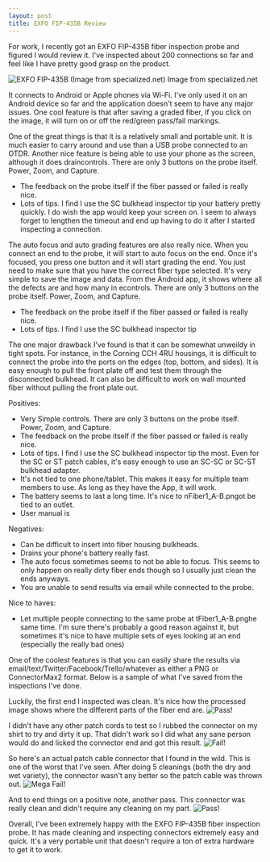```yaml
---
layout: post
title: EXFO FIP-435B Review
---
```


For work, I recently got an EXFO FIP-435B fiber inspection probe and figured I would review it. I've inspected about 200 connections so far and feel like I have pretty good grasp on the product.

![EXFO FIP-435B (Image from specialized.net)](http://gotz.co/assets/2016-03-26-exfo-fip-review/exfo-fip435b.jpg "Image from specialized.net")
Image from specialized.net

It connects to Android or Apple phones via Wi-Fi. I've only used it on an Android device so far and the application doesn't seem to have any major issues. One cool feature is that after saving a graded fiber, if you click on the image, it will turn on or off the red/green pass/fail markings.

One of the great things is that it is a relatively small and portable unit. It is much easier to carry around and use than a USB probe connected to an OTDR. Another nice feature is being able to use your phone as the screen, although it does draincontrols. There are only 3 buttons on the probe itself. Power, Zoom, and Capture.
- The feedback on the probe itself if the fiber passed or failed is really nice.
- Lots of tips. I find I use the SC bulkhead inspector tip your battery pretty quickly. I do wish the app would keep your screen on. I seem to always forget to lengthen the timeout and end up having to do it after I started inspecting a connection.

The auto focus and auto grading features are also really nice. When you connect an end to the probe, it will start to auto focus on the end. Once it's focused, you press one button and it will start grading the end. You just need to make sure that you have the correct fiber type selected. It's very simple to save the image and data. From the Android app, it shows where all the defects are and how many in econtrols. There are only 3 buttons on the probe itself. Power, Zoom, and Capture.
- The feedback on the probe itself if the fiber passed or failed is really nice.
- Lots of tips. I find I use the SC bulkhead inspector tip

The one major drawback I've found is that it can be somewhat unweildy in tight spots. For instance, in the Corning CCH 4RU housings, it is difficult to connect the probe into the ports on the edges (top, bottom, and sides). It is easy enough to pull the front plate off and test them through the disconnected bulkhead. It can also be difficult to work on wall mounted fiber without pulling the front plate out.

Positives:
- Very Simple controls. There are only 3 buttons on the probe itself. Power, Zoom, and Capture.
- The feedback on the probe itself if the fiber passed or failed is really nice.
- Lots of tips. I find I use the SC bulkhead inspector tip the most. Even for the SC or ST patch cables, it's easy enough to use an SC-SC or SC-ST bulkhead adapter.
- It's not tied to one phone/tablet. This makes it easy for multiple team members to use. As long as they have the App, it will work.
- The battery seems to last a long time. It's nice to nFiber1_A-B.pngot be tied to an outlet.
- User manual is

Negatives:
- Can be difficult to insert into fiber housing bulkheads.
- Drains your phone's battery really fast.
- The auto focus sometimes seems to not be able to focus. This seems to only happen on really dirty fiber ends though so I usually just clean the ends anyways.
- You are unable to send results via email while connected to the probe.

Nice to haves:
- Let multiple people connecting to the same probe at tFiber1_A-B.pnghe same time. I'm sure there's probably a good reason against it, but sometimes it's nice to have multiple sets of eyes looking at an end (especially the really bad ones)


One of the coolest features is that you can easily share the results via email/text/Twitter/Facebook/Trello/whatever as either a PNG or ConnectorMax2 format. Below is a sample of what I've saved from the inspections I've done.

Luckily, the first end I inspected was clean. It's nice how the processed image shows where the different parts of the fiber end are.
![Pass!](http://gotz.co/assets/2016-03-26-exfo-fip-review/Fiber1_A-B.png "Pass!")

I didn't have any other patch cords to test so I rubbed the connector on my shirt to try and dirty it up. That didn't work so I did what any sane person would do and licked the connector end and got this result.
![Fail!](http://gotz.co/assets/2016-03-26-exfo-fip-review/Fiber4_A-B.png "Fail! :(")

So here's an actual patch cable connector that I found in the wild. This is one of the worst that I've seen. After doing 5 cleanings (both the dry and wet variety), the connector wasn't any better so the patch cable was thrown out.
![Mega Fail!](http://gotz.co/assets/2016-03-26-exfo-fip-review/Fiber10_A-B.png "Mega Fail!")

And to end things on a positive note, another pass. This connector was really clean and didn't require any cleaning on my part.
![Pass!](http://gotz.co/assets/2016-03-26-exfo-fip-review/Fiber22_A-B.png "Pass!")

Overall, I've been extremely happy with the EXFO FIP-435B fiber inspection probe. It has made cleaning and inspecting connectors extremely easy and quick. It's a very portable unit that doesn't require a ton of extra hardware to get it to work.
